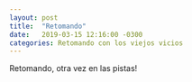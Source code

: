 ```yaml
---
layout: post
title:  "Retomando"
date:   2019-03-15 12:16:00 -0300
categories: Retomando con los viejos vicios
---
```


Retomando, otra vez en las pistas!
